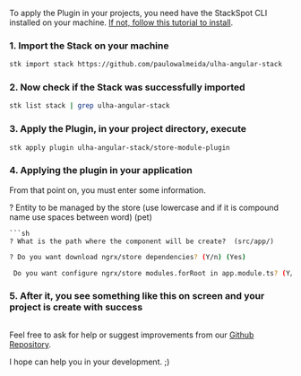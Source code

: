 To apply the Plugin in your projects, you need have the StackSpot CLI installed on your machine. [If not, follow this tutorial to install](https://docs.stackspot.com/docs/stk-cli/installation/).

### 1. Import the Stack on your machine

```sh
stk import stack https://github.com/paulowalmeida/ulha-angular-stack
```

### 2. Now check if the Stack was successfully imported

```sh
stk list stack | grep ulha-angular-stack
```

### 3. Apply the Plugin, in your project directory, execute

```sh
stk apply plugin ulha-angular-stack/store-module-plugin
```
### 4. Applying the plugin in your application
From that point on, you must enter some information.

? Entity to be managed by the store (use lowercase and if it is compound name use spaces between word)  (pet)
```
```sh
? What is the path where the component will be create?  (src/app/)
```
```sh
? Do you want download ngrx/store dependencies? (Y/n) (Yes)
```
```sh
 Do you want configure ngrx/store modules.forRoot in app.module.ts? (Y/n) (Yes)
```

### 5. After it, you see something like this on screen and your project is create with success
```sh
```

Feel free to ask for help or suggest improvements from our [Github Repository](https://github.com/paulowalmeida/ulha-angular-stack/issues).

I hope can help you in your development. ;)